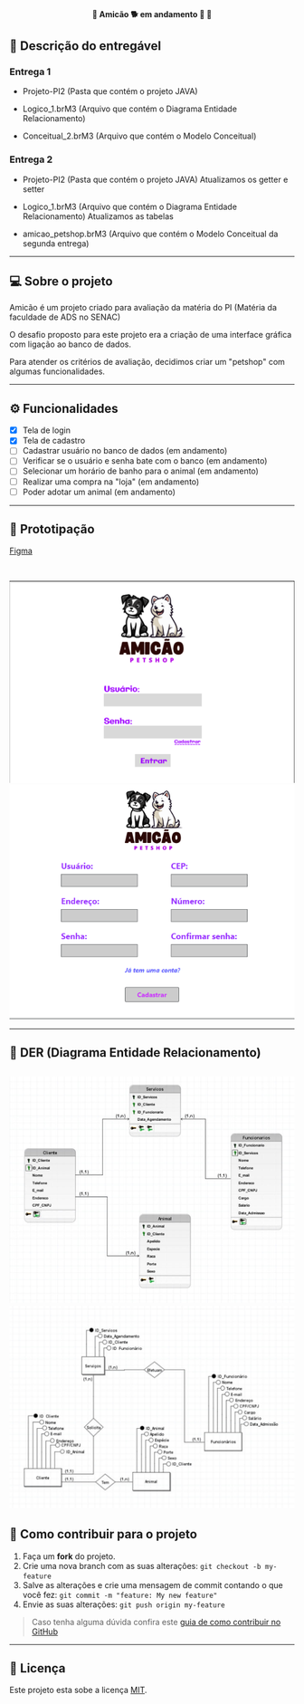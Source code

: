 <h4 align="center"> 
	🚧  Amicão 🐕 em andamento 🚀 🚧
</h4>

## 📄 Descrição do entregável

### Entrega 1

- Projeto-PI2 (Pasta que contém o projeto JAVA)

- Logico_1.brM3 (Arquivo que contém o Diagrama Entidade Relacionamento)

- Conceitual_2.brM3 (Arquivo que contém o Modelo Conceitual)

### Entrega 2

- Projeto-PI2 (Pasta que contém o projeto JAVA)
  	Atualizamos os getter e setter
  
- Logico_1.brM3 (Arquivo que contém o Diagrama Entidade Relacionamento)
  	Atualizamos as tabelas

- amicao_petshop.brM3 (Arquivo que contém o Modelo Conceitual da segunda entrega)

---

## 💻 Sobre o projeto

Amicão é um projeto criado para avaliação da matéria do PI (Matéria da faculdade de ADS no SENAC)

O desafio proposto para este projeto era a criação de uma interface gráfica com ligação ao banco de dados.

Para atender os critérios de avaliação, decidimos criar um "petshop" com algumas funcionalidades.

---

## ⚙️ Funcionalidades

- [x] Tela de login
- [x] Tela de cadastro
- [ ] Cadastrar usuário no banco de dados (em andamento)
- [ ] Verificar se o usuário e senha bate com o banco (em andamento)
- [ ] Selecionar um horário de banho para o animal (em andamento)
- [ ] Realizar uma compra na "loja" (em andamento)
- [ ] Poder adotar um animal (em andamento)

---
## 🎨 Prototipação

[Figma](https://www.figma.com/file/g4DNVbI8r8oaf03Jha1gLN/Untitled?type=design&node-id=0%3A1&mode=design&t=F9DNuVBM588yxGdT-1)

<br>

![Login](https://github.com/PI-SENAC-2S/Amicao/blob/main/_assets/01.png)<br>
![Cadastro](https://github.com/PI-SENAC-2S/Amicao/blob/main/_assets/02.png)<br>

---
## 🏦 DER (Diagrama Entidade Relacionamento)

![DER](https://github.com/PI-SENAC-2S/Amicao/blob/main/_assets/04.jpg)<br>
![DER](https://github.com/PI-SENAC-2S/Amicao/blob/main/_assets/05.jpg)<br>
---
## 💪 Como contribuir para o projeto

1. Faça um **fork** do projeto.
2. Crie uma nova branch com as suas alterações: `git checkout -b my-feature`
3. Salve as alterações e crie uma mensagem de commit contando o que você fez: `git commit -m "feature: My new feature"`
4. Envie as suas alterações: `git push origin my-feature`
> Caso tenha alguma dúvida confira este [guia de como contribuir no GitHub](./CONTRIBUTING.md)

---

## 📝 Licença

Este projeto esta sobe a licença [MIT](./LICENSE).


